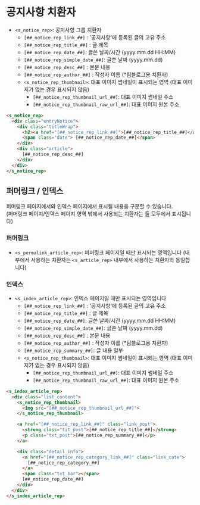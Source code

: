 # 공지사항 치환자

- `<s_notice_rep>`: 공지사항 그룹 치환자
  - `[##_notice_rep_link_##]` : '공지사항'에 등록된 글의 고유 주소
  - `[##_notice_rep_title_##]` : 글 제목
  - `[##_notice_rep_date_##]`: 글쓴 날짜/시간 (yyyy.mm.dd HH:MM)
  - `[##_notice_rep_simple_date_##]`: 글쓴 날짜 (yyyy.mm.dd)
  - `[##_notice_rep_desc_##]` : 본문 내용
  - `[##_notice_rep_author_##]` : 작성자 이름 (*팀블로그용 치환자)
  - `<s_notice_rep_thumbnail>`: 대표 이미지 썸네일이 표시되는 영역 (대표 이미지가 없는 경우 표시되지 않음)
    - `[##_notice_rep_thumbnail_url_##]`: 대표 이미지 썸네일 주소
    - `[##_notice_rep_thumbnail_raw_url_##]`: 대표 이미지 원본 주소

```html
<s_notice_rep>
  <div class="entryNotice">
    <div class="titleWrap">
      <h2><a href="[##_notice_rep_link_##]">[##_notice_rep_title_##]</a></h2>
      <span class="date"> [##_notice_rep_date_##]</span>
    </div>
    <div class="article">
      [##_notice_rep_desc_##]
    </div>
  </div>
</s_notice_rep>
```

## 퍼머링크 / 인덱스

퍼머링크 페이지에서와 인덱스 페이지에서 표시될 내용을 구분할 수 있습니다.\
(퍼머링크 페이지/인덱스 페이지 영역 밖에서 사용되는 치환자는 둘 모두에서 표시됩니다) 

### 퍼머링크
- `<s_permalink_article_rep>`: 퍼머링크 페이지일 때만 표시되는 영역입니다
(내부에서 사용하는 치환자는 `<s_article_rep>` 내부에서 사용하는 치환자와 동일합니다)

### 인덱스
- `<s_index_article_rep>`: 인덱스 페이지일 때만 표시되는 영역입니다
  - `[##_notice_rep_link_##]` : '공지사항'에 등록된 글의 고유 주소
  - `[##_notice_rep_title_##]` : 글 제목
  - `[##_notice_rep_date_##]`: 글쓴 날짜/시간 (yyyy.mm.dd HH:MM)
  - `[##_notice_rep_simple_date_##]`: 글쓴 날짜 (yyyy.mm.dd)
  - `[##_notice_rep_desc_##]` : 본문 내용
  - `[##_notice_rep_author_##]` : 작성자 이름 (*팀블로그용 치환자)
  - `[##_notice_rep_summary_##]`: 글 내용 일부
  - `<s_notice_rep_thumbnail>`: 대표 이미지 썸네일이 표시되는 영역 (대표 이미지가 없는 경우 표시되지 않음)
    - `[##_notice_rep_thumbnail_url_##]`: 대표 이미지 썸네일 주소
    - `[##_notice_rep_thumbnail_raw_url_##]`: 대표 이미지 원본 주소

```html
<s_index_article_rep>
  <div class="list_content">
    <s_notice_rep_thumbnail>
      <img src="[##_notice_rep_thumbnail_url_##]">
    </s_notice_rep_thumbnail>

    <a href="[##_notice_rep_link_##]" class="link_post">
      <strong class="tit_post">[##_notice_rep_title_##]</strong>
      <p class="txt_post">[##_notice_rep_summary_##]</p>
    </a>

    <div class="detail_info">
      <a href="[##_notice_rep_category_link_##]" class="link_cate">
        [##_notice_rep_category_##]
      </a>
      <span class="txt_bar"></span>
      [##_notice_rep_date_##]
    </div>
  </div>
</s_index_article_rep>
```
